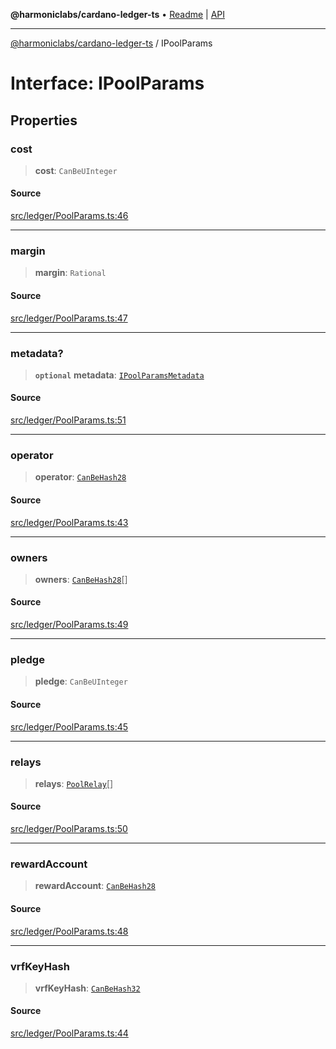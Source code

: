 **@harmoniclabs/cardano-ledger-ts** • [Readme](../README.md) \| [API](../globals.md)

***

[@harmoniclabs/cardano-ledger-ts](../README.md) / IPoolParams

# Interface: IPoolParams

## Properties

### cost

> **cost**: `CanBeUInteger`

#### Source

[src/ledger/PoolParams.ts:46](https://github.com/HarmonicLabs/cardano-ledger-ts/blob/d1659b0/src/ledger/PoolParams.ts#L46)

***

### margin

> **margin**: `Rational`

#### Source

[src/ledger/PoolParams.ts:47](https://github.com/HarmonicLabs/cardano-ledger-ts/blob/d1659b0/src/ledger/PoolParams.ts#L47)

***

### metadata?

> **`optional`** **metadata**: [`IPoolParamsMetadata`](IPoolParamsMetadata.md)

#### Source

[src/ledger/PoolParams.ts:51](https://github.com/HarmonicLabs/cardano-ledger-ts/blob/d1659b0/src/ledger/PoolParams.ts#L51)

***

### operator

> **operator**: [`CanBeHash28`](../type-aliases/CanBeHash28.md)

#### Source

[src/ledger/PoolParams.ts:43](https://github.com/HarmonicLabs/cardano-ledger-ts/blob/d1659b0/src/ledger/PoolParams.ts#L43)

***

### owners

> **owners**: [`CanBeHash28`](../type-aliases/CanBeHash28.md)[]

#### Source

[src/ledger/PoolParams.ts:49](https://github.com/HarmonicLabs/cardano-ledger-ts/blob/d1659b0/src/ledger/PoolParams.ts#L49)

***

### pledge

> **pledge**: `CanBeUInteger`

#### Source

[src/ledger/PoolParams.ts:45](https://github.com/HarmonicLabs/cardano-ledger-ts/blob/d1659b0/src/ledger/PoolParams.ts#L45)

***

### relays

> **relays**: [`PoolRelay`](../type-aliases/PoolRelay.md)[]

#### Source

[src/ledger/PoolParams.ts:50](https://github.com/HarmonicLabs/cardano-ledger-ts/blob/d1659b0/src/ledger/PoolParams.ts#L50)

***

### rewardAccount

> **rewardAccount**: [`CanBeHash28`](../type-aliases/CanBeHash28.md)

#### Source

[src/ledger/PoolParams.ts:48](https://github.com/HarmonicLabs/cardano-ledger-ts/blob/d1659b0/src/ledger/PoolParams.ts#L48)

***

### vrfKeyHash

> **vrfKeyHash**: [`CanBeHash32`](../type-aliases/CanBeHash32.md)

#### Source

[src/ledger/PoolParams.ts:44](https://github.com/HarmonicLabs/cardano-ledger-ts/blob/d1659b0/src/ledger/PoolParams.ts#L44)

